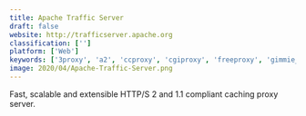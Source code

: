 ```yaml
---
title: Apache Traffic Server
draft: false 
website: http://trafficserver.apache.org
classification: ['']
platform: ['Web']
keywords: ['3proxy', 'a2', 'ccproxy', 'cgiproxy', 'freeproxy', 'gimmie_proxy', 'hazelcast', 'instant_proxies', 'lusca', 'polipo', 'privoxy', 'proxomitron', 'proxymesh', 'quotaguard', 'simplenote', 'squid_notes', 'squid_proxy_server', 'storm_proxies', 'varnish', 'webhooks.io', 'wingate', 'proxyrain']
image: 2020/04/Apache-Traffic-Server.png
---
```

Fast, scalable and extensible HTTP/S 2 and 1.1 compliant caching proxy server.
